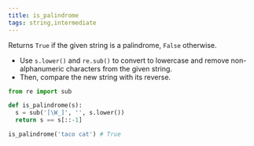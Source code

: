 ```yaml
---
title: is_palindrome
tags: string,intermediate
---
```


Returns `True` if the given string is a palindrome, `False` otherwise.

- Use `s.lower()` and `re.sub()` to convert to lowercase and  remove non-alphanumeric characters from the given string.
- Then, compare the new string with its reverse.

```py
from re import sub

def is_palindrome(s):
  s = sub('[\W_]', '', s.lower())
  return s == s[::-1]
```

```py
is_palindrome('taco cat') # True
```